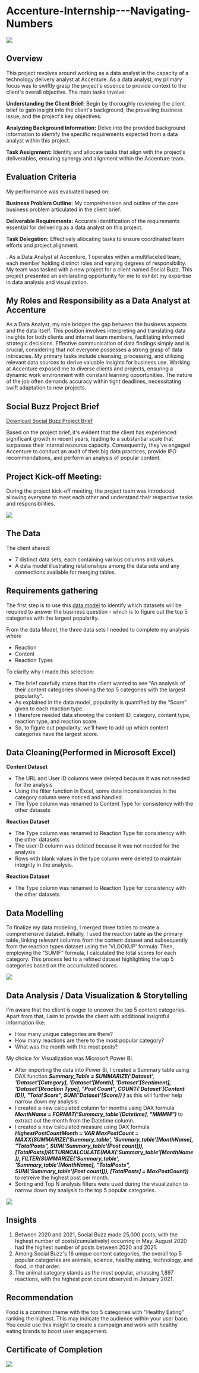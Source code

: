 # Accenture-Internship---Navigating-Numbers

![](cover.png)


## Overview

This project revolves around working as a data analyst in the capacity of a technology delivery analyst at Accenture. As a data analyst, my primary focus was to swiftly grasp the project's essence to provide context to the client's overall objective. The main tasks involve:

**Understanding the Client Brief:** Begin by thoroughly reviewing the client brief to gain insight into the client's background, the prevailing business issue, and the project's key objectives.

**Analyzing Background Information:** Delve into the provided background information to identify the specific requirements expected from a data analyst within this project.

**Task Assignment:** Identify and allocate tasks that align with the project's deliverables, ensuring synergy and alignment within the Accenture team.


## Evaluation Criteria

My performance was evaluated based on:

**Business Problem Outline:** My comprehension and outline of the core business problem articulated in the client brief.

**Deliverable Requirements:** Accurate identification of the requirements essential for delivering as a data analyst on this project.

**Task Delegation:** Effectively allocating tasks to ensure coordinated team efforts and project alignment.

.
As a Data Analyst at Accenture, 1 operates within a multifaceted team, each member holding distinct roles and varying degrees of responsibility. My team was tasked with a new project for a client named Social Buzz. This project presented an exhilarating opportunity for me to exhibit my expertise in data analysis and visualization.


## My Roles and Responsibility as a Data Analyst at Accenture

As a Data Analyst, my role bridges the gap between the business aspects and the data itself. This position involves interpreting and translating data insights for both clients and internal team members, facilitating informed strategic decisions. Effective communication of data findings simply and is crucial, considering that not everyone possesses a strong grasp of data intricacies. My primary tasks include cleansing, processing, and utilizing relevant data sources to derive valuable insights for business use. Working at Accenture exposed me to diverse clients and projects, ensuring a dynamic work environment with constant learning opportunities. The nature of the job often demands accuracy within tight deadlines, necessitating swift adaptation to new projects.


## Social Buzz Project Brief

[Download Social Buzz Project Brief](https://drive.google.com/file/d/1BjaiB6gOwlECGmnr9BPPWxSa24v2GjGl/view?usp=sharing)

Based on the project brief, it's evident that the client has experienced significant growth in recent years, leading to a substantial scale that surpasses their internal resource capacity. Consequently, they've engaged Accenture to conduct an audit of their big data practices, provide IPO recommendations, and perform an analysis of popular content.


## Project Kick-off Meeting:

During the project kick-off meeting, the project team was introduced, allowing everyone to meet each other and understand their respective tasks and responsibilities.

![](Internal-stakeholder-chart1.jpg)


## The Data

The client shared:

- 7 distinct data sets, each containing various columns and values.
- A data model illustrating relationships among the data sets and any connections available for merging tables.


## Requirements gathering

The first step is to use this [data model](https://drive.google.com/file/d/1wFJ0WmxaFikMixGMgQ7PpkW8A03PdfKq/view?usp=sharing) to identify which datasets will be required to answer the business question - which is to figure out the top 5 categories with the largest popularity.

From the data Model, the three data sets I needed to complete my analysis where
- Reaction
- Content
- Reaction Types

To clarify why I made this selection:

- The brief carefully states that the client wanted to see “An analysis of their content categories showing the top 5 categories with the largest popularity”.
- As explained in the data model, popularity is quantified by the “Score” given to each reaction type.
- I therefore needed data showing the content ID, category, content type, reaction type, and reaction score.
- So, to figure out popularity, we’ll have to add up which content categories have the largest score.


## Data Cleaning(Performed in Microsoft Excel)

**Content Dataset**

- The URL and User ID columns were deleted because it was not needed for the analysis
- Using the filter function in Excel, some data inconsistencies in the category column were noticed and handled.
- The Type column was renamed to Content Type for consistency with the other datasets

**Reaction Dataset**

- The Type column was renamed to Reaction Type for consistency with the other datasets
- The user ID column was deleted because it was not needed for the analysis 
- Rows with blank values in the type column were deleted to maintain integrity in the analysis. 

**Reaction Dataset**

- The Type column was renamed to Reaction Type for consistency with the other datasets


## Data Modelling

To finalize my data modeling, I merged three tables to create a comprehensive dataset. Initially, I used the reaction table as the primary table, linking relevant columns from the content dataset and subsequently from the reaction types dataset using the 'VLOOKUP' formula. Then, employing the "SUMIF" formula, I calculated the total scores for each category. This process led to a refined dataset highlighting the top 5 categories based on the accumulated scores.

![](Capture2.JPG)


## Data Analysis / Data Visualization & Storytelling

I'm aware that the client is eager to uncover the top 5 content categories. Apart from that, I aim to provide the client with additional insightful information like:

- How many unique categories are there?
- How many reactions are there to the most popular category?
- What was the month with the most posts?

My choice for Visualization was Microsoft Power BI.

- After importing the data into Power Bi, I created a Summary table using DAX function ***Summary_Table = SUMMARIZE('Dataset', 'Dataset'[Category], 'Dataset'[Month], 'Dataset'[Sentiment], 'Dataset'[Reaction Type], "Post Count", COUNT('Dataset'[Content ID]), "Total Score", SUM('Dataset'[Score]) )*** as this will further help narrow down my analysis.
- I created a new calculated column for months using DAX formula ***MonthName = FORMAT('Summary_table'[Datetime], "MMMM")*** to extract out the month from the Datetime column.
- I created a new calculated measure using DAX formula ***HighestPostCountMonth = VAR MaxPostCount = MAXX(SUMMARIZE('Summary_table', 'Summary_table'[MonthName], "TotalPosts", SUM('Summary_table'[Post count])), [TotalPosts])RETURNCALCULATE(MAX('Summary_table'[MonthName]), FILTER(SUMMARIZE('Summary_table', 'Summary_table'[MonthName], "TotalPosts", SUM('Summary_table'[Post count])), [TotalPosts] = MaxPostCount))*** to retreive the highest post per month.
- Sorting and Top N analysis filters were used during the visualization to narrow down my analysis to the top 5 popular categories.

![](BIvisuals.JPG)


## Insights

1. Between 2020 and 2021, Social Buzz made 25,000 posts, with the highest number of posts(cumulatively) occurring in May. August 2020 had the highest number of posts between 2020 and 2021.
2. Among Social Buzz's 16 unique content categories, the overall top 5 popular categories are animals, science, healthy eating, technology, and food, in that order.
3. The animal category stands as the most popular, amassing 1,897 reactions, with the highest post count observed in January 2021.


## Recommendation

Food is a common theme with the top 5 categories with "Healthy Eating" ranking the highest. This may indicate the audience within your user base. You could use this insight to create a campaign and work with healthy eating brands to boost user engagement.

## Certificate of Completion

![](Accenture-completion_certificate.jpg)





